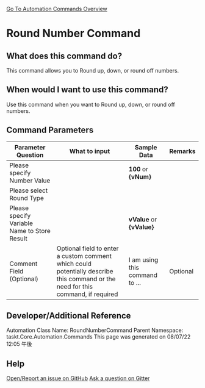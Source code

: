 <!--TITLE: Round Number Command -->
<!-- SUBTITLE: a command in the Numerical Commands group. -->
[Go To Automation Commands Overview](/automation-commands.md)


# Round Number Command


## What does this command do?
This command allows you to Round up, down, or round off numbers.


## When would I want to use this command?
Use this command when you want to Round up, down, or round off numbers.


## Command Parameters
| Parameter Question   	| What to input  	|  Sample Data 	| Remarks  	|
| ---                    | ---               | ---           | ---       |
|Please specify Number Value||**100** or **{vNum}**||
|Please select Round Type||||
|Please specify Variable Name to Store Result||**vValue** or **{vValue}**||
|Comment Field (Optional)|Optional field to enter a custom comment which could potentially describe this command or the need for this command, if required|I am using this command to ...|Optional|










## Developer/Additional Reference
Automation Class Name: RoundNumberCommand
Parent Namespace: taskt.Core.Automation.Commands
This page was generated on 08/07/22 12:05 午後


## Help
[Open/Report an issue on GitHub](https://github.com/saucepleez/taskt/issues/new)
[Ask a question on Gitter](https://gitter.im/taskt-rpa/Lobby)

